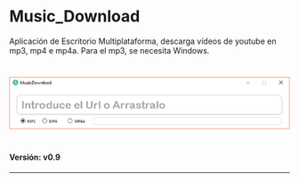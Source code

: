 # Music_Download

Aplicación de Escritorio Multiplataforma, descarga vídeos de youtube en mp3, mp4 e mp4a.
Para el mp3, se necesita Windows.
#
![Imagen Programa](ejemploPrograma.PNG)
#
#### Versión: v0.9
---
